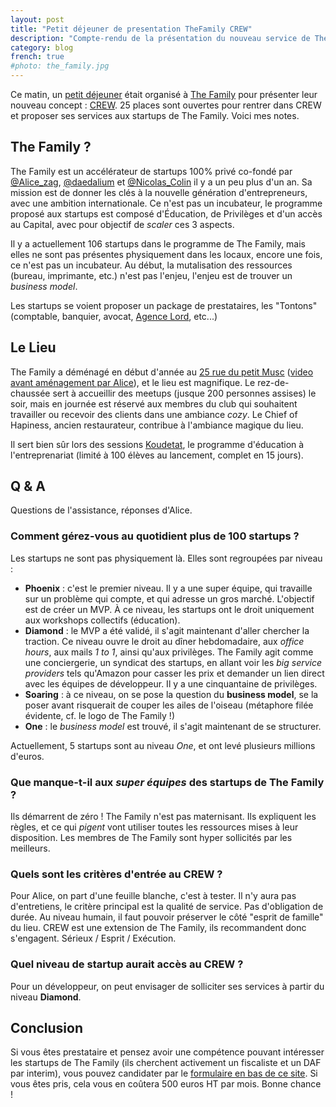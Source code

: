 ```yaml
---
layout: post
title: "Petit déjeuner de presentation TheFamily CREW"
description: "Compte-rendu de la présentation du nouveau service de The Family dédié aux freelances"
category: blog
french: true
#photo: the_family.jpg
---
```


Ce matin, un [petit déjeuner](http://www.meetup.com/TheFamilySpecialEvents/events/179387212/)
était organisé à [The Family](http://www.thefamily.co/) pour présenter leur nouveau concept :
[CREW](http://crew.thefamily.co/). 25 places sont ouvertes pour
rentrer dans CREW et proposer ses services aux startups de The Family. Voici mes notes.

## The Family ?

The Family est un accélérateur de startups 100% privé co-fondé par
[@Alice_zag](https://twitter.com/Alice_zag), [@daedalium](https://twitter.com/daedalium)
et [@Nicolas_Colin](https://twitter.com/Nicolas_Colin) il y a un peu plus d'un an. Sa mission est de donner les clés à la nouvelle génération d'entrepreneurs, avec une ambition internationale. Ce n'est pas un incubateur, le programme proposé aux startups est composé d'Éducation, de Privilèges et d'un accès au Capital, avec pour objectif de *scaler* ces 3 aspects.

Il y a actuellement 106 startups dans le programme de The Family, mais elles ne sont pas
présentes physiquement dans les locaux, encore une fois, ce n'est pas un incubateur. Au début, la mutalisation des ressources (bureau, imprimante, etc.) n'est pas l'enjeu, l'enjeu
est de trouver un *business model*.

Les startups se voient proposer un package de prestataires, les "Tontons"
(comptable, banquier, avocat, [Agence Lord](http://www.agencelord.com/), etc...)

## Le Lieu

The Family a déménagé en début d'année au [25 rue du petit Musc](https://www.google.com/maps/place/25+Rue+du+Petit+Musc/@48.8529369,2.364178,17z/data=!3m1!4b1!4m2!3m1!1s0x47e671ff03f19df1:0xd251223a25d29e80)
([video avant aménagement par Alice](https://www.youtube.com/watch?v=PtAWeEYYgck)), et le lieu est magnifique. Le rez-de-chaussée sert
à accueillir des meetups (jusque 200 personnes assises) le soir, mais en journée
est réservé aux membres du club qui souhaitent travailler ou recevoir
des clients dans une ambiance *cozy*. Le Chief of Hapiness, ancien restaurateur,
contribue à l'ambiance magique du lieu.

Il sert bien sûr lors des sessions [Koudetat](http://koudetat.co/), le programme
d'éducation à l'entreprenariat (limité à 100 élèves au lancement, complet en 15 jours).

## Q & A

Questions de l'assistance, réponses d'Alice.

### Comment gérez-vous au quotidient plus de 100 startups ?

Les startups ne sont pas physiquement là. Elles sont regroupées par niveau :

- **Phoenix** : c'est le premier niveau. Il y a une super équipe, qui travaille sur un problème qui compte, et qui adresse un gros marché. L'objectif est de créer un MVP. À ce niveau, les startups ont le droit uniquement aux workshops collectifs (éducation).
- **Diamond** : le MVP a été validé, il s'agit maintenant d'aller chercher la traction. Ce niveau ouvre le droit au dîner hebdomadaire, aux *office hours*, aux mails *1 to 1*, ainsi qu'aux privilèges. The Family agit comme une conciergerie, un syndicat des startups, en allant voir les *big service providers* tels qu'Amazon pour casser les prix et demander un lien direct avec les équipes de développeur. Il y a une cinquantaine de privilèges.
- **Soaring** : à ce niveau, on se pose la question du **business model**, se la poser avant risquerait de couper les ailes de l'oiseau (métaphore filée évidente, cf. le logo de The Family !)
- **One** : le *business model* est trouvé, il s'agit maintenant de se structurer.

Actuellement, 5 startups sont au niveau *One*, et ont levé plusieurs millions d'euros.

### Que manque-t-il aux *super équipes* des startups de The Family ?

Ils démarrent de zéro ! The Family n'est pas maternisant. Ils expliquent les règles, et ce qui *pigent* vont utiliser toutes les ressources mises à leur disposition. Les membres de The Family sont hyper sollicités par les meilleurs.

### Quels sont les critères d'entrée au CREW ?

Pour Alice, on part d'une feuille blanche, c'est à tester. Il n'y aura pas d'entretiens, le critère principal est la qualité de service. Pas d'obligation de durée. Au niveau humain, il faut pouvoir préserver le côté "esprit de famille" du lieu. CREW est une extension de The Family, ils recommandent donc s'engagent. Sérieux / Esprit / Exécution.

### Quel niveau de startup aurait accès au CREW ?

Pour un développeur, on peut envisager de solliciter ses services à partir du niveau **Diamond**.

## Conclusion

Si vous êtes prestataire et pensez avoir une compétence pouvant intéresser les startups
de The Family (ils cherchent activement un fiscaliste et un DAF par interim), vous pouvez candidater par le [formulaire en bas de ce site](http://crew.thefamily.co/). Si vous êtes pris, cela vous en coûtera 500 euros HT par mois. Bonne chance !
